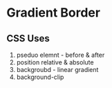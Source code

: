 # Gradient Border

## CSS Uses
1. pseduo elemnt - before & after
2. position relative & absolute
3. backgroubd - linear gradient
4. background-clip
